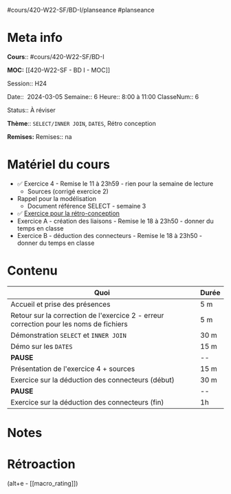 #cours/420-W22-SF/BD-I/planseance #planseance
# Meta info
**Cours**::  #cours/420-W22-SF/BD-I

**MOC:** [[420-W22-SF - BD I - MOC]]

Session:: H24

Date::  2024-03-05
Semaine:: 6
Heure:: 8:00 à 11:00
ClasseNum:: 6

Status:: <span class="chip review">À réviser</span>

**Thème**:: `SELECT/INNER JOIN`, `DATES`, Rétro conception

**Remises:**
Remises:: <span class="chip na">na</span>
# Matériel du cours
* ✅ Exercice 4 - Remise le 11 à 23h59 - rien pour la semaine de lecture
	* Sources (corrigé exercice 2)
* Rappel pour la modélisation
	* Document référence SELECT - semaine 3
* ✅ [Exercice pour la rétro-conception ](https://miro.com/app/board/uXjVNqbKodY=/)
* Exercice A - création des liaisons - Remise le 18 à 23h50 - donner du temps en classe
* Exercice B -  déduction des connecteurs - Remise le 18 à 23h50  - donner du temps en classe
# Contenu
| Quoi                                                                                   | Durée |
| -------------------------------------------------------------------------------------- | ----- |
| Accueil et prise des présences                                                         | 5 m   |
| Retour sur la correction de l'exercice 2 - erreur correction pour les noms de fichiers | 5 m   |
| Démonstration `SELECT` et `INNER JOIN`                                                 | 30 m  |
| Démo sur les `DATES`                                                                   | 15 m  |
| **PAUSE**                                                                              | --    |
| Présentation de l'exercice 4 + sources                                                 | 15 m  |
| Exercice sur la déduction des connecteurs (début)                                      | 30 m  |
| **PAUSE**                                                                              | --    |
| Exercice sur la déduction des connecteurs (fin)                                        | 1h    |
# Notes

# Rétroaction
(alt+e - [[macro_rating]])